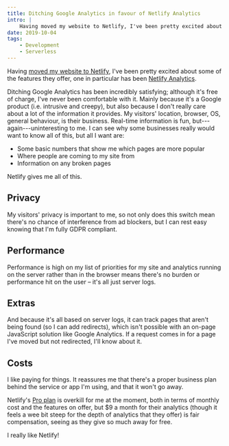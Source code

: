 ```yaml
---
title: Ditching Google Analytics in favour of Netlify Analytics
intro: |
    Having moved my website to Netlify, I've been pretty excited about some of the features they offer, one in particular has been Netlify Analytics.
date: 2019-10-04
tags:
    - Development
    - Serverless
---
```


Having [moved my website to Netlify](/blog/moving-to-netlify), I've been pretty excited about some of the features they offer, one in particular has been [Netlify Analytics](https://www.netlify.com/products/analytics/).

Ditching Google Analytics has been incredibly satisfying; although it's free of charge, I've never been comfortable with it. Mainly because it's a Google product (i.e. intrusive and creepy), but also because I don't really care about a lot of the information it provides. My visitors' location, browser, OS, general behaviour, is their business. Real-time information is fun, but---again---uninteresting to me. I can see why some businesses really would want to know all of this, but all I want are:

- Some basic numbers that show me which pages are more popular
- Where people are coming to my site from
- Information on any broken pages

Netlify gives me all of this.


## Privacy

My visitors' privacy is important to me, so not only does this switch mean there's no chance of interference from ad blockers, but I can rest easy knowing that I'm fully GDPR compliant.


## Performance

Performance is high on my list of priorities for my site and analytics running on the server rather than in the browser means there's no burden or performance hit on the user – it's all just server logs.


## Extras

And because it's all based on server logs, it can track pages that aren't being found (so I can add redirects), which isn't possible with an on-page JavaScript solution like Google Analytics. If a request comes in for a page I've moved but not redirected, I'll know about it.


## Costs

I like paying for things. It reassures me that there's a proper business plan behind the service or app I'm using, and that it won't go away.

Netlify's [Pro plan](https://www.netlify.com/pricing/) is overkill for me at the moment, both in terms of monthly cost and the features on offer, but $9 a month for their analytics (though it feels a wee bit steep for the depth of analytics that they offer) is fair compensation, seeing as they give so much away for free.

I really like Netlify!
